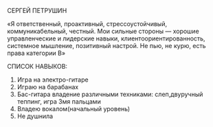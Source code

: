 СЕРГЕЙ ПЕТРУШИН

«Я ответственный, проактивный, стрессоустойчивый, коммуникабельный, честный. Мои сильные стороны — хорошие управленческие и лидерские навыки, клиентоориентированность, системное мышление, позитивный настрой. Не пью, не курю, есть права категории B»

СПИСОК НАВЫКОВ:
1. Игра на электро-гитаре
2. Играю на барабанах
3. Бас-гитара владение различными техниками: слеп,двуручный теппинг, игра 3мя пальцами
4. Владею вокалом(начальный уровень)
5. Не душнила
